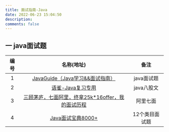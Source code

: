 ```yaml
---
title: 面试指南-Java
date: 2022-06-23 15:04:50
description: 
comments: false
---
```

## 一 java面试题

| 编号 |                          名称(地址)                          |      备注      |
| :--: | :----------------------------------------------------------: | :------------: |
|  1   | [JavaGuide（Java学习&&面试指南）](https://javaguide.cn/home.html) |   java面试题   |
|  2   | [语雀-Java复习专用](https://www.yuque.com/u39072567/xqofxg/yrn8r7iplcw86n9g) |   java八股文   |
|  3   | [三顾茅庐，七面阿里，终拿25k*16offer，我的面试历程](http://t.csdn.cn/aV0HI) |    阿里七面    |
|  4   | [Java面试宝典8000+](https://www.yuque.com/yuqueyonghuogzso8/scav0i) | 12个类目面试题 |